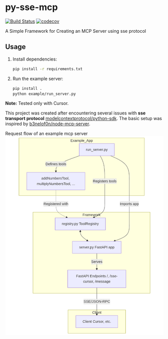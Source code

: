 # py-sse-mcp

[![Build Status](https://github.com/Agent-Hellboy/py-sse-mcp/actions/workflows/python-ci.yml/badge.svg)](https://github.com/Agent-Hellboy/py-sse-mcp/actions/workflows/python-ci.yml)
[![codecov](https://codecov.io/gh/Agent-Hellboy/py-sse-mcp/branch/master/graph/badge.svg)](https://codecov.io/gh/Agent-Hellboy/py-sse-mcp)

A Simple Framework for Creating an MCP Server using sse protocol

## Usage

1. Install dependencies:
   ```bash
   pip install -r requirements.txt
   ```

2. Run the example server:
   ```bash
   pip install .
   python example/run_server.py
   ```

**Note:** Tested only with Cursor.

This project was created after encountering several issues with **sse transport protocol** [modelcontextprotocol/python-sdk](https://github.com/modelcontextprotocol/python-sdk). The basic setup was inspired by [b3nelof0n/node-mcp-server](https://github.com/b3nelof0n/node-mcp-server/blob/main/server.js).

Request flow of an example mcp server 
![mcp](./mcp.png)


